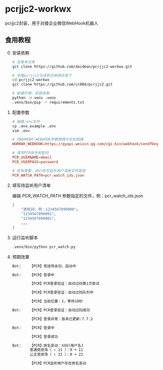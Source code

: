 # pcrjjc2-workwx
pcrjjc2封装，用于对接企业微信WebHook机器人

## 食用教程

0. 安装依赖

    ```bash
    # 克隆本仓库
    git clone https://github.com/daidean/pcrjjc2-workwx.git

    # 克隆pcrjjc2仓库到仓库根目录下
    cd pcrjjc2-workwx
    git clone https://github.com/cc004/pcrjjc2.git

    # 新建环境，安装依赖
    python -m venv .venv
    .venv/bin/pip -r requirements.txt
    ```

1. 配置参数

    ```bash
    # 编辑.env文件
    cp .env.example .env
    vim .env
    ```

    ```toml
    # 将WORKWX_WEBHOOK参数替换为实际链接
    WORKWX_WEBHOOK=https://qyapi.weixin.qq.com/cgi-bin/webhook/send?key=xxxxxxxx-xxxx-xxxx-xxxx-xxxxxxxxxxxx

    # 填写PCR账号和密码
    PCR_USERNAME=email
    PCR_USERPASS=password

    # 若有需要，自行改写监听用户清单文件路径
    PCR_WATCH_PATH=pcr_watch_ids.json
    ```

2. 填写待监听用户清单

    编辑 *PCR_WATCH_PATH* 参数指定的文件，例：pcr_watch_ids.json

    ```json
    [
        "游戏ID，例：1234567890000"，
        "1234567890001",
        "1234567890002",
        ...
    ]
    ```

3. 运行监听脚本

    ```bash
    .venv/bin/python pcr_watch.py
    ```

4. 预期效果

    ```bash
    Bot:    【PCR】竞技场击剑，启动中

    Bot:    【PCR】登录中

            【PCR】PCR登录验证：自动过码第1次尝试

            【PCR】PCR登录验证：自动过码队列中

            【PCR】当前位置：1，等待10秒

    Bot:    【PCR】PCR登录验证：自动过码成功

            【PCR】登录异常：版本已更新:7.7.2
    
    Bot:    【PCR】登录中

            【PCR】登录成功
    
    Bot:    【PCR】排名变动：XXX(用户名)
            普通竞技场（ ↑ 11 ）：0 ➜ 11
            公主竞技场（ ↑ 22 ）：0 ➜ 22

            【PCR】PCR监听用户存在排名变动
    ```
